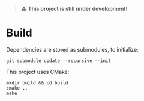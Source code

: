 > :warning: **This project is still under development!**

Build
=========
Dependencies are stored as submodules, to initialize:
```shell
git submodule update --recursive --init
```

This project uses CMake:
```shell
mkdir build && cd build
cmake ..
make 
```
